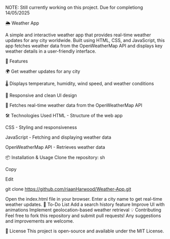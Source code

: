 NOTE: Still currently working on this project. Due for completiong 14/05/2025

🌦 Weather App

A simple and interactive weather app that provides real-time weather updates for any city worldwide. Built using HTML, CSS, and JavaScript, this app fetches weather data from the OpenWeatherMap API and displays key weather details in a user-friendly interface.

🚀 Features

🌍 Get weather updates for any city

🌡️ Displays temperature, humidity, wind speed, and weather conditions

🎨 Responsive and clean UI design

🔄 Fetches real-time weather data from the OpenWeatherMap API

🛠 Technologies Used
HTML - Structure of the web app

CSS - Styling and responsiveness

JavaScript - Fetching and displaying weather data

OpenWeatherMap API - Retrieves weather data

📦 Installation & Usage
Clone the repository:
sh

Copy

Edit

git clone https://github.com/riaanHarwood/Weather-App.git

Open the index.html file in your browser.
Enter a city name to get real-time weather updates.
📌 To-Do List
 Add a search history feature
 Improve UI with animations
 Implement geolocation-based weather retrieval
💡 Contributing
Feel free to fork this repository and submit pull requests! Any suggestions and improvements are welcome.

📜 License
This project is open-source and available under the MIT License.
